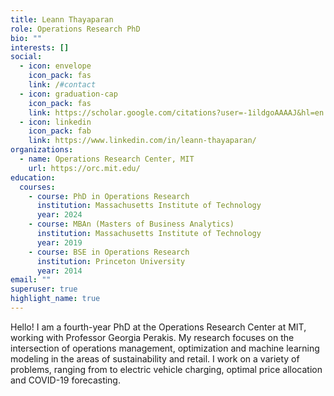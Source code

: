 ```yaml
---
title: Leann Thayaparan
role: Operations Research PhD
bio: ""
interests: []
social:
  - icon: envelope
    icon_pack: fas
    link: /#contact
  - icon: graduation-cap
    icon_pack: fas
    link: https://scholar.google.com/citations?user=-1ildgoAAAAJ&hl=en
  - icon: linkedin
    icon_pack: fab
    link: https://www.linkedin.com/in/leann-thayaparan/
organizations:
  - name: Operations Research Center, MIT
    url: https://orc.mit.edu/
education:
  courses:
    - course: PhD in Operations Research
      institution: Massachusetts Institute of Technology
      year: 2024
    - course: MBAn (Masters of Business Analytics)
      institution: Massachusetts Institute of Technology
      year: 2019
    - course: BSE in Operations Research
      institution: Princeton University
      year: 2014
email: ""
superuser: true
highlight_name: true
---
```

Hello! I am a fourth-year PhD at the Operations Research Center at MIT, working with [](https://www.mit.edu/~dbertsim/)Professor Georgia Perakis. My research focuses on the intersection of operations management, optimization and machine learning modeling in the areas of sustainability and retail. I work on a variety of problems, ranging from to electric vehicle charging, optimal price allocation and COVID-19 forecasting.